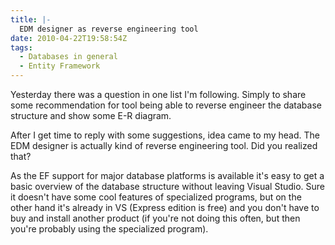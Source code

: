 ```yaml
---
title: |-
  EDM designer as reverse engineering tool
date: 2010-04-22T19:58:54Z
tags:
  - Databases in general
  - Entity Framework
---
```

Yesterday there was a question in one list I'm following. Simply to share some recommendation for tool being able to reverse engineer the database structure and show some E-R diagram.

After I get time to reply with some suggestions, idea came to my head. The EDM designer is actually kind of reverse engineering tool. Did you realized that?

As the EF support for major database platforms is available it's easy to get a basic overview of the database structure without leaving Visual Studio. Sure it doesn't have some cool features of specialized programs, but on the other hand it's already in VS (Express edition is free) and you don't have to buy and install another product (if you're not doing this often, but then you're probably using the specialized program).